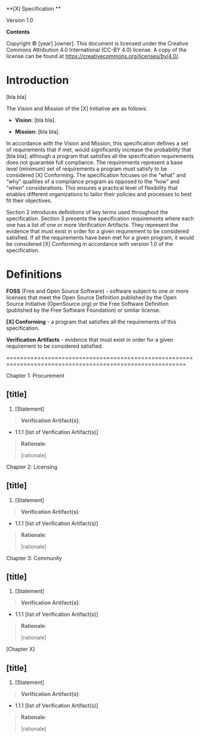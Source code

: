 **[X] Specification **

Version 1.0

**Contents**

Copyright © [year] [owner]. This document is licensed under
the Creative Commons Attribution 4.0 International (CC-BY 4.0) license.
A copy of the license can be found at
<https://creativecommons.org/licenses/by/4.0/>.

Introduction 
===========================================================================================================

[bla bla]

The Vision and Mission of the [X] Initiative are as follows:

-   **Vision**: [bla bla].

-   **Mission**: [bla bla].

In accordance with the Vision and Mission, this specification defines a
set of requirements that if met, would significantly increase the
probability that [bla bla]; although a 
program that satisfies all the specification requirements does not
guarantee full compliance. The requirements represent a base level
(minimum) set of requirements a program must satisfy to be considered
[X] Conforming. The specification focuses on the “what” and “why”
qualities of a compliance program as opposed to the “how” and “when”
considerations. This ensures a practical level of flexibility that
enables different organizations to tailor their policies and processes
to best fit their objectives.

Section 2 introduces definitions of key terms used throughout the
specification. Section 3 presents the specification requirements where
each one has a list of one or more Verification Artifacts. They
represent the evidence that must exist in order for a given requirement
to be considered satisfied. If all the requirements have been met for a
given program, it would be considered [X] Conforming in accordance
with version 1.0 of the specification.

Definitions
===========

**FOSS** (Free and Open Source Software) - software subject to one or
more licenses that meet the Open Source Definition published by the Open
Source Initiative (OpenSource.org) or the Free Software Definition
(published by the Free Software Foundation) or similar license.

**[X] Conforming** - a program that satisfies all the requirements
of this specification.

**Verification Artifacts** - evidence that must exist in order for a
given requirement to be considered satisfied.

==========================================================================================================

Chapter 1: Procurement

[title]
---------------------------------------------------------------------------------------------------------------------------------

1.  [Statement]

> **Verification Artifact(s)**:

-   1.1.1 [list of Verification Artifact(s)]

> **Rationale**:
>
> [rationale]

Chapter 2: Licensing

[title]
---------------------------------------------------------------------------------------------------------------------------------

1.  [Statement]

> **Verification Artifact(s)**:

-   1.1.1 [list of Verification Artifact(s)]

> **Rationale**:
>
> [rationale]


Chapter 3: Community

[title]
---------------------------------------------------------------------------------------------------------------------------------

1.  [Statement]

> **Verification Artifact(s)**:

-   1.1.1 [list of Verification Artifact(s)]

> **Rationale**:
>
> [rationale]

[Chapter X]

[title]
---------------------------------------------------------------------------------------------------------------------------------

1.  [Statement]

> **Verification Artifact(s)**:

-   1.1.1 [list of Verification Artifact(s)]

> **Rationale**:
>
> [rationale]

